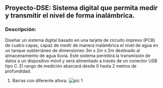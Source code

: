 ## Proyecto-DSE: Sistema digital que permita medir y transmitir el nivel de forma inalámbrica.
### Descripción:
Diseñar un sistema digital basado en una tarjeta de circuito impreso (PCB) de cuatro capas, capaz de medir de manera inalámbrica el nivel de agua en un tanque subterráneo de dimensiones 3m x 2m x 2m destinado al almacenamiento de agua lluvia. Este sistema permitirá la transmisión de datos a un dispositivo móvil y será alimentado a través de un conector USB tipo C. El rango de medición abarcará desde 0 hasta 2 metros de profundidad.

1. Barras con diferente altura.
![pic 1](pic1.png)
